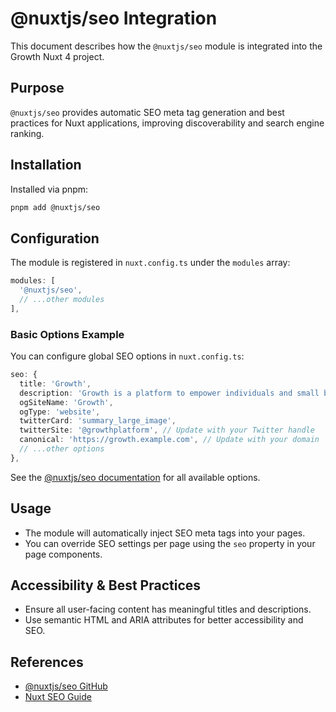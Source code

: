 # @nuxtjs/seo Integration

This document describes how the `@nuxtjs/seo` module is integrated into the Growth Nuxt 4 project.

## Purpose

`@nuxtjs/seo` provides automatic SEO meta tag generation and best practices for Nuxt applications, improving discoverability and search engine ranking.

## Installation

Installed via pnpm:

```sh
pnpm add @nuxtjs/seo
```

## Configuration

The module is registered in `nuxt.config.ts` under the `modules` array:

```ts
modules: [
  '@nuxtjs/seo',
  // ...other modules
],
```

### Basic Options Example

You can configure global SEO options in `nuxt.config.ts`:

```ts
seo: {
  title: 'Growth',
  description: 'Growth is a platform to empower individuals and small businesses online.',
  ogSiteName: 'Growth',
  ogType: 'website',
  twitterCard: 'summary_large_image',
  twitterSite: '@growthplatform', // Update with your Twitter handle
  canonical: 'https://growth.example.com', // Update with your domain
  // ...other options
},
```

See the [@nuxtjs/seo documentation](https://github.com/nuxt-modules/seo) for all available options.

## Usage

- The module will automatically inject SEO meta tags into your pages.
- You can override SEO settings per page using the `seo` property in your page components.

## Accessibility & Best Practices

- Ensure all user-facing content has meaningful titles and descriptions.
- Use semantic HTML and ARIA attributes for better accessibility and SEO.

## References

- [@nuxtjs/seo GitHub](https://github.com/nuxt-modules/seo)
- [Nuxt SEO Guide](https://nuxt.com/docs/getting-started/seo)
